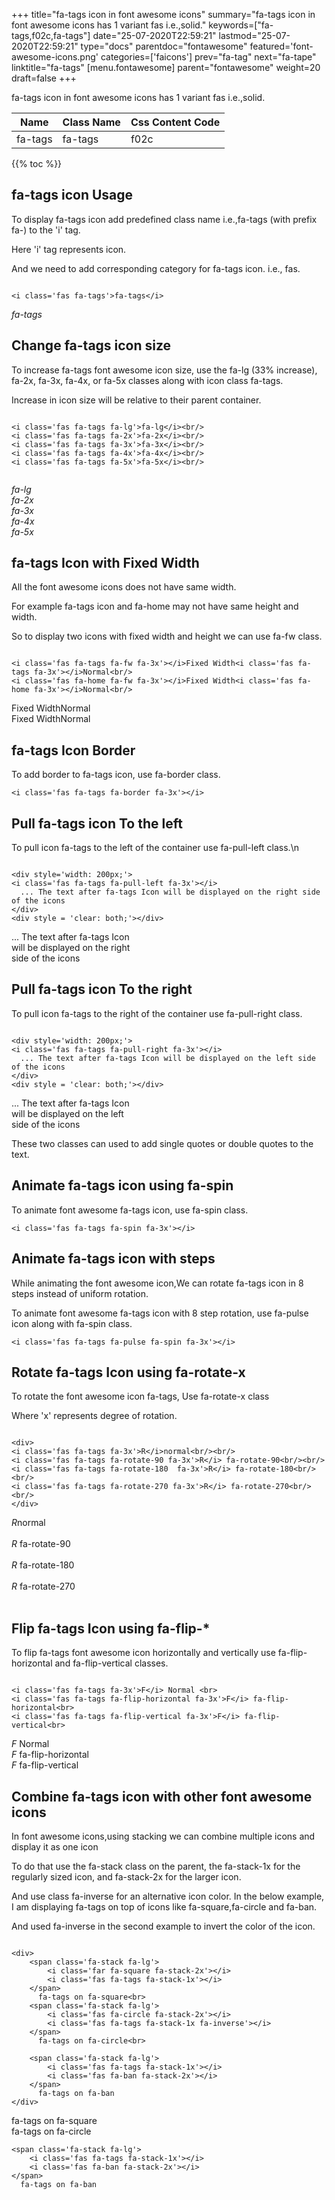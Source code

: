 +++
title="fa-tags icon in font awesome icons"
summary="fa-tags icon in font awesome icons has 1 variant fas i.e.,solid."
keywords=["fa-tags,f02c,fa-tags"]
date="25-07-2020T22:59:21"
lastmod="25-07-2020T22:59:21"
type="docs"
parentdoc="fontawesome"
featured='font-awesome-icons.png'
categories=['faicons']
prev="fa-tag"
next="fa-tape"
linktitle="fa-tags"
[menu.fontawesome]
parent="fontawesome"
weight=20
draft=false
+++


fa-tags icon in font awesome icons has 1 variant fas i.e.,solid.

<div class='table-responsive'><table class='table'><thead><tr><th>Name</th><th>Class Name</th><th>Css Content Code</th></tr></thead><tbody><tr><td>fa-tags</td><td>fa-tags</td><td>f02c</td></tr></tbody></table></div>


{{% toc %}}


## fa-tags icon Usage

To display fa-tags icon add predefined class name i.e.,fa-tags (with prefix fa-) to the 'i' tag.

Here 'i' tag represents icon.

And we need to add corresponding category for fa-tags icon. i.e., fas.


```

<i class='fas fa-tags'>fa-tags</i>
```

<i class='fas fa-tags'>fa-tags</i>




## Change fa-tags icon size
To increase fa-tags font awesome icon size, use the fa-lg (33% increase), fa-2x, fa-3x, fa-4x, or fa-5x classes along with icon class fa-tags.

Increase in icon size will be relative to their parent container. 

```

<i class='fas fa-tags fa-lg'>fa-lg</i><br/>
<i class='fas fa-tags fa-2x'>fa-2x</i><br/>
<i class='fas fa-tags fa-3x'>fa-3x</i><br/>
<i class='fas fa-tags fa-4x'>fa-4x</i><br/>
<i class='fas fa-tags fa-5x'>fa-5x</i><br/>
            
```

<i class='fas fa-tags fa-lg'>fa-lg</i><br/>
<i class='fas fa-tags fa-2x'>fa-2x</i><br/>
<i class='fas fa-tags fa-3x'>fa-3x</i><br/>
<i class='fas fa-tags fa-4x'>fa-4x</i><br/>
<i class='fas fa-tags fa-5x'>fa-5x</i><br/>
            



## fa-tags Icon with Fixed Width 

All the font awesome icons does not have same width.

For example fa-tags icon and fa-home may not have same height and width.

So to display two icons with fixed width and height we can use fa-fw class.


```

<i class='fas fa-tags fa-fw fa-3x'></i>Fixed Width<i class='fas fa-tags fa-3x'></i>Normal<br/>
<i class='fas fa-home fa-fw fa-3x'></i>Fixed Width<i class='fas fa-home fa-3x'></i>Normal<br/>
```

<i class='fas fa-tags fa-fw fa-3x'></i>Fixed Width<i class='fas fa-tags fa-3x'></i>Normal<br/>
<i class='fas fa-home fa-fw fa-3x'></i>Fixed Width<i class='fas fa-home fa-3x'></i>Normal<br/>



## fa-tags Icon Border 

To add border to fa-tags icon, use fa-border class.


```
<i class='fas fa-tags fa-border fa-3x'></i>

```
<i class='fas fa-tags fa-border fa-3x'></i>





## Pull fa-tags icon To the left

To pull icon fa-tags to the left of the container use fa-pull-left class.\n

```

<div style='width: 200px;'>
<i class='fas fa-tags fa-pull-left fa-3x'></i>
  ... The text after fa-tags Icon will be displayed on the right side of the icons
</div>
<div style = 'clear: both;'></div>
```

<div style='width: 200px;'>
<i class='fas fa-tags fa-pull-left fa-3x'></i>
  ... The text after fa-tags Icon will be displayed on the right side of the icons
</div>
<div style = 'clear: both;'></div>




## Pull fa-tags icon To the right
To pull icon fa-tags to the right of the container use fa-pull-right class.

```

<div style='width: 200px;'>
<i class='fas fa-tags fa-pull-right fa-3x'></i>
  ... The text after fa-tags Icon will be displayed on the left side of the icons
</div>
<div style = 'clear: both;'></div>
```

<div style='width: 200px;'>
<i class='fas fa-tags fa-pull-right fa-3x'></i>
  ... The text after fa-tags Icon will be displayed on the left side of the icons
</div>
<div style = 'clear: both;'></div>

These two classes can used to add single quotes or double quotes to the text.


## Animate fa-tags icon using fa-spin
To animate font awesome fa-tags icon, use fa-spin class.

```
<i class='fas fa-tags fa-spin fa-3x'></i>
```
<i class='fas fa-tags fa-spin fa-3x'></i>




## Animate fa-tags icon with steps
While animating the font awesome icon,We can rotate fa-tags icon in 8 steps instead of uniform rotation.

To animate font awesome fa-tags icon with 8 step rotation, use fa-pulse icon along with fa-spin class.


```
<i class='fas fa-tags fa-pulse fa-spin fa-3x'></i>

```
<i class='fas fa-tags fa-pulse fa-spin fa-3x'></i>





## Rotate fa-tags Icon using fa-rotate-x
To rotate the font awesome icon fa-tags, Use fa-rotate-x class

Where 'x' represents degree of rotation.


```

<div>
<i class='fas fa-tags fa-3x'>R</i>normal<br/><br/>
<i class='fas fa-tags fa-rotate-90 fa-3x'>R</i> fa-rotate-90<br/><br/> 
<i class='fas fa-tags fa-rotate-180  fa-3x'>R</i> fa-rotate-180<br/><br/> 
<i class='fas fa-tags fa-rotate-270 fa-3x'>R</i> fa-rotate-270<br/><br/>
</div>
```

<div>
<i class='fas fa-tags fa-3x'>R</i>normal<br/><br/>
<i class='fas fa-tags fa-rotate-90 fa-3x'>R</i> fa-rotate-90<br/><br/> 
<i class='fas fa-tags fa-rotate-180  fa-3x'>R</i> fa-rotate-180<br/><br/> 
<i class='fas fa-tags fa-rotate-270 fa-3x'>R</i> fa-rotate-270<br/><br/>
</div>




## Flip fa-tags Icon using fa-flip-*
To flip fa-tags font awesome icon horizontally and vertically use fa-flip-horizontal and fa-flip-vertical classes. 

```

<i class='fas fa-tags fa-3x'>F</i> Normal <br>
<i class='fas fa-tags fa-flip-horizontal fa-3x'>F</i> fa-flip-horizontal<br>
<i class='fas fa-tags fa-flip-vertical fa-3x'>F</i> fa-flip-vertical<br>
```

<i class='fas fa-tags fa-3x'>F</i> Normal <br>
<i class='fas fa-tags fa-flip-horizontal fa-3x'>F</i> fa-flip-horizontal<br>
<i class='fas fa-tags fa-flip-vertical fa-3x'>F</i> fa-flip-vertical<br>




## Combine fa-tags icon with other font awesome icons
In font awesome icons,using stacking we can combine multiple icons and display it as one icon 

To do that use the fa-stack class on the parent, the fa-stack-1x for the regularly sized icon, and fa-stack-2x for the larger icon.

And use class fa-inverse for an alternative icon color. 
In the below example, I am displaying fa-tags on top of icons like fa-square,fa-circle and fa-ban.

And used fa-inverse in the second example to invert the color of the icon.

```

<div>
    <span class='fa-stack fa-lg'>
        <i class='far fa-square fa-stack-2x'></i>
        <i class='fas fa-tags fa-stack-1x'></i>
    </span>
      fa-tags on fa-square<br>
    <span class='fa-stack fa-lg'>
        <i class='fas fa-circle fa-stack-2x'></i>
        <i class='fas fa-tags fa-stack-1x fa-inverse'></i>
    </span>
      fa-tags on fa-circle<br>

    <span class='fa-stack fa-lg'>
        <i class='fas fa-tags fa-stack-1x'></i>
        <i class='fas fa-ban fa-stack-2x'></i>
    </span>
      fa-tags on fa-ban
</div>
```

<div>
    <span class='fa-stack fa-lg'>
        <i class='far fa-square fa-stack-2x'></i>
        <i class='fas fa-tags fa-stack-1x'></i>
    </span>
      fa-tags on fa-square<br>
    <span class='fa-stack fa-lg'>
        <i class='fas fa-circle fa-stack-2x'></i>
        <i class='fas fa-tags fa-stack-1x fa-inverse'></i>
    </span>
      fa-tags on fa-circle<br>

    <span class='fa-stack fa-lg'>
        <i class='fas fa-tags fa-stack-1x'></i>
        <i class='fas fa-ban fa-stack-2x'></i>
    </span>
      fa-tags on fa-ban
</div>






